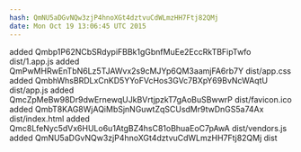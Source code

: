 ```yaml
---
hash: QmNU5aDGvNQw3zjP4hnoXGt4dztvuCdWLmzHH7Ftj82QMj
date: Mon Oct 19 13:06:45 UTC 2015
---
```


added Qmbp1P62NCbSRdypiFBBk1gGbnfMuEe2EccRkTBFipTwfo dist/1.app.js
added QmPwMHRwEnTbN6Lz5TJAWvx2s9cMJYp6QM3aamjFA6rb7Y dist/app.css
added QmbhWhsBRDLxCnKD5YYoFVcHos3GVc7BXpY69BvNcWAqtU dist/app.js
added QmcZpMeBw98Dr9dwErnewqUJkBVrtjpzkT7gAoBuSBwwrP dist/favicon.ico
added QmbT8KAG8WjAQiMbSjnNGuwtZqSCUsdMr9twDnGS5a74Ax dist/index.html
added Qmc8LfeNyc5dVx6HULo6u1AtgBZ4hsC81oBhuaEoC7pAwA dist/vendors.js
added QmNU5aDGvNQw3zjP4hnoXGt4dztvuCdWLmzHH7Ftj82QMj dist
